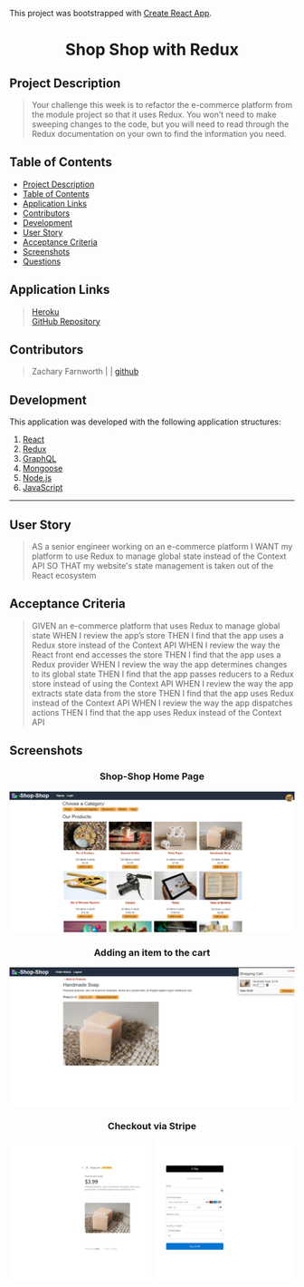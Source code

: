 This project was bootstrapped with [Create React App](https://github.com/facebook/create-react-app).

# <div align="center">**Shop Shop with Redux**</div>

## **Project Description**

> Your challenge this week is to refactor the e-commerce platform from the module project so that it uses Redux. You won’t need to make sweeping changes to the code, but you will need to read through the Redux documentation on your own to find the information you need.

## **Table of Contents**

- [Project Description](#project-description)
- [Table of Contents](#table-of-contents)
- [Application Links](#application-links)
- [Contributors](#contributors)
- [Development](#development)
- [User Story](#user-story)
- [Acceptance Criteria](#acceptance-criteria)
- [Screenshots](#screenshots)
- [Questions](#questions)

## **Application Links**

> [Heroku](https://cryptic-caverns-38784.herokuapp.com/)  
> [GitHub Repository](https://github.com/hadleyc15/shop-shop)

## **Contributors**

> Zachary Farnworth | <zacharyfarnworth> | [github](https://github.com/ZFarnworth)

## **Development**

This application was developed with the following application structures:

1. [React](https://reactjs.org/docs/getting-started.html)
2. [Redux](https://redux.js.org/)
3. [GraphQL](https://graphql.org/learn/)
4. [Mongoose](https://mongoosejs.com/docs/api.html)
5. [Node.js](https://nodejs.org/en/docs/)
6. [JavaScript](https://developer.mozilla.org/en-US/docs/Web/JavaScript)

---

## **User Story**

> AS a senior engineer working on an e-commerce platform
> I WANT my platform to use Redux to manage global state instead of the Context API
> SO THAT my website's state management is taken out of the React ecosystem

## **Acceptance Criteria**

> GIVEN an e-commerce platform that uses Redux to manage global state
> WHEN I review the app’s store
> THEN I find that the app uses a Redux store instead of the Context API
> WHEN I review the way the React front end accesses the store
> THEN I find that the app uses a Redux provider
> WHEN I review the way the app determines changes to its global state
> THEN I find that the app passes reducers to a Redux store instead of using the Context API
> WHEN I review the way the app extracts state data from the store
> THEN I find that the app uses Redux instead of the Context API
> WHEN I review the way the app dispatches actions
> THEN I find that the app uses Redux instead of the Context API

## **Screenshots**

### <div align="center">**Shop-Shop Home Page**</div>

<img src="/assets/images/Screenshot%20(136).png" />

### <div align="center">**Adding an item to the cart**</div>

<img src="/assets/images/Screenshot%20(137).png" />

### <div align="center">**Checkout via Stripe**</div>

<img src="/assets/images/Screenshot%20(138).png" />
